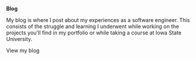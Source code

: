 **Blog**
<divider width="w-1/3" />

My blog is where I post about my experiences as a software engineer. This consists of the struggle and learning I underwent while working on the projects you'll find in my portfolio or while taking a course at Iowa State University.

<nuxt-link to="/blog" class="text-primary-light dark:text-primary-dark underline hover:no-underline transition">
  View my blog
</nxut-link>
